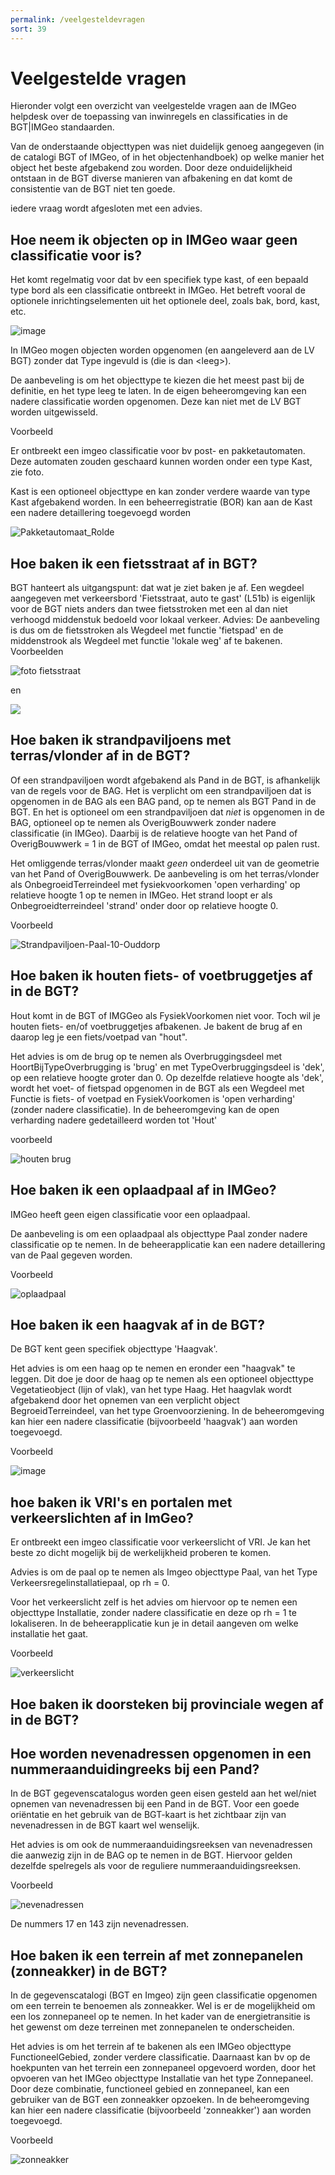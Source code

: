 ```yaml
---
permalink: /veelgesteldevragen
sort: 39
---
```


Veelgestelde vragen
===================

Hieronder volgt een overzicht van veelgestelde vragen aan de IMGeo helpdesk over
de toepassing van inwinregels en classificaties in de BGT\|IMGeo standaarden.

Van de onderstaande objecttypen was niet duidelijk genoeg aangegeven (in de catalogi BGT of IMGeo, of in het objectenhandboek) op welke manier het object het beste afgebakend zou worden. Door deze onduidelijkheid ontstaan in de BGT diverse manieren van afbakening en dat komt de consistentie van de BGT niet ten goede.

iedere vraag wordt afgesloten met een advies.



## **Hoe neem ik objecten op in IMGeo waar geen classificatie voor is?**
Het komt regelmatig voor dat bv een specifiek type kast, of een bepaald type bord als een classificatie ontbreekt in IMGeo. Het betreft vooral de optionele inrichtingselementen uit het optionele deel, zoals bak, bord, kast, etc. 

![image](https://user-images.githubusercontent.com/62252105/212054173-ea4d99ab-f108-44e2-a53e-b16605ada30d.png)

In IMGeo mogen objecten worden opgenomen (en aangeleverd aan de LV BGT) zonder dat Type ingevuld is (die is dan \<leeg\>).

De aanbeveling is om het objecttype te kiezen die het meest past bij de definitie, en het type leeg te laten. In de eigen beheeromgeving kan een nadere classificatie worden opgenomen. Deze kan niet met de LV BGT worden uitgewisseld.


Voorbeeld

Er ontbreekt een imgeo classificatie voor bv post- en pakketautomaten. Deze automaten zouden geschaard kunnen worden onder een type Kast, zie foto. 

Kast is een optioneel objecttype en kan zonder verdere waarde van type Kast afgebakend worden. In een beheerregistratie (BOR) kan aan de Kast een nadere detaillering toegevoegd worden

![Pakketautomaat_Rolde](https://user-images.githubusercontent.com/62252105/212057697-c2ede419-7a40-438c-8878-7c93edd4a186.jpg)



## **Hoe baken ik een fietsstraat af in BGT?**

BGT hanteert als uitgangspunt: dat wat je ziet baken je af. Een wegdeel aangegeven met verkeersbord 'Fietsstraat, auto te gast' (L51b) is eigenlijk voor de BGT niets anders dan twee fietsstroken met een al dan niet verhoogd middenstuk bedoeld voor lokaal verkeer. 
Advies: De aanbeveling is dus om de fietsstroken als Wegdeel met functie 'fietspad' en de middenstrook als Wegdeel met functie 'lokale weg' af te bakenen.
Voorbeelden

![foto fietsstraat](https://user-images.githubusercontent.com/62252105/212058055-35e5bc9e-3348-4818-bd70-5bfa0497d7f1.jpg)

en 

![](https://user-images.githubusercontent.com/62252105/208676334-d9244e86-9314-41f0-9e56-d6ed13a0c67c.png)




## **Hoe baken ik strandpaviljoens met terras/vlonder af in de BGT?**

Of een strandpaviljoen wordt afgebakend als Pand in de BGT, is afhankelijk van de regels voor de BAG. 
Het is verplicht om een strandpaviljoen dat is opgenomen in de BAG als een BAG pand, op te nemen als BGT Pand in de BGT.
En het is optioneel om een strandpaviljoen dat _niet_ is opgenomen in de BAG, optioneel op te nemen als OverigBouwwerk zonder nadere classificatie (in IMGeo).
Daarbij is de relatieve hoogte van het Pand of OverigBouwwerk = 1 in de BGT of IMGeo, omdat het meestal op palen rust.

Het omliggende terras/vlonder maakt _geen_ onderdeel uit van de geometrie van het Pand of OverigBouwwerk. De aanbeveling is om het terras/vlonder als OnbegroeidTerreindeel met fysiekvoorkomen 'open verharding' op relatieve hoogte 1 op te nemen in IMGeo. Het strand loopt er als Onbegroeidterreindeel 'strand' onder door op relatieve hoogte 0.

Voorbeeld

![Strandpaviljoen-Paal-10-Ouddorp](https://user-images.githubusercontent.com/62252105/212058286-443eca43-32ae-4cff-9ceb-04bc107f4eed.jpg)


## **Hoe baken ik houten fiets- of voetbruggetjes af in de BGT?**

Hout komt in de BGT of IMGGeo als FysiekVoorkomen niet voor. Toch wil je houten fiets- en/of voetbruggetjes afbakenen. Je bakent de brug af en daarop leg je een fiets/voetpad van "hout".

Het advies is om de brug op te nemen als Overbruggingsdeel met HoortBijTypeOverbrugging is 'brug' en met TypeOverbruggingsdeel is 'dek', op een relatieve hoogte groter dan 0. Op dezelfde relatieve hoogte als 'dek', wordt het voet- of fietspad opgenomen in de BGT als een Wegdeel met Functie is fiets- of voetpad en FysiekVoorkomen is 'open verharding' (zonder nadere classificatie). In de beheeromgeving kan de open verharding nadere gedetailleerd worden tot 'Hout'

voorbeeld

![houten brug](https://user-images.githubusercontent.com/62252105/211833931-1e2e757f-81c4-4d9e-b124-a0d036096a0b.jpg)


## **Hoe baken ik een oplaadpaal af in IMGeo?**

IMGeo heeft geen eigen classificatie voor een oplaadpaal. 

De aanbeveling is om een oplaadpaal als objecttype Paal zonder nadere classificatie op te nemen. In de beheerapplicatie kan een nadere detaillering van de Paal gegeven worden.

Voorbeeld

![oplaadpaal](https://user-images.githubusercontent.com/62252105/211834525-e257c1f9-dde3-414e-965e-4e6d4eb6ab11.jpg)


## **Hoe baken ik een haagvak af in de BGT?**

De BGT kent geen specifiek objecttype 'Haagvak'.

Het advies is om een haag op te nemen en eronder een "haagvak" te leggen. 
Dit doe je door de haag op te nemen als een optioneel objecttype Vegetatieobject (lijn of vlak), van het type Haag. Het haagvlak wordt afgebakend door het opnemen van een verplicht object BegroeidTerreindeel, van het type Groenvoorziening. In de beheeromgeving kan hier een nadere classificatie (bijvoorbeeld 'haagvak') aan worden toegevoegd.

Voorbeeld

![image](https://user-images.githubusercontent.com/62252105/212030752-fc8c7411-46d4-48fa-916d-a7b1117ec350.png)


## **hoe baken ik VRI's en portalen met verkeerslichten af in ImGeo?**
Er ontbreekt een imgeo classificatie voor verkeerslicht of VRI. Je kan het beste zo dicht mogelijk bij de werkelijkheid proberen te komen.

Advies is om de paal op te nemen als Imgeo objecttype Paal, van het Type Verkeersregelinstallatiepaal, op rh = 0.

Voor het verkeerslicht zelf is het advies om hiervoor op te nemen een objecttype Installatie, zonder nadere classificatie en deze op rh = 1 te lokaliseren.
In de beheerapplicatie kun je in detail aangeven om welke installatie het gaat.

Voorbeeld

![verkeerslicht](https://user-images.githubusercontent.com/62252105/216049084-fcb6462a-0764-44db-b75a-39271cf5e871.jpg)



## **Hoe baken ik doorsteken bij provinciale wegen af in de BGT?**




## **Hoe worden nevenadressen opgenomen in een nummeraanduidingreeks bij een Pand?**
In de BGT gegevenscatalogus worden geen eisen gesteld aan het wel/niet opnemen van nevenadressen bij een Pand in de BGT. Voor een goede oriëntatie en het gebruik van de BGT-kaart is het zichtbaar zijn van nevenadressen in de BGT kaart wel wenselijk.

Het advies is om ook de nummeraanduidingsreeksen van nevenadressen die aanwezig zijn in de BAG op te nemen in de BGT. Hiervoor gelden dezelfde spelregels als voor de reguliere nummeraanduidingsreeksen.

Voorbeeld

![nevenadressen](https://user-images.githubusercontent.com/62252105/216054980-a66aa159-1fab-416f-bf09-d1c1d089a97b.JPG)

De nummers 17 en 143 zijn nevenadressen.



## **Hoe baken ik een terrein af met zonnepanelen (zonneakker) in de BGT?**
In de gegevenscatalogi (BGT en Imgeo) zijn geen classificatie opgenomen om een terrein te benoemen als zonneakker. Wel is er de mogelijkheid om een los zonnepaneel op te nemen. In het kader van de energietransitie is het gewenst om deze terreinen met zonnepanelen te onderscheiden.

Het advies is om het terrein af te bakenen als een IMGeo objecttype FunctioneelGebied, zonder verdere classificatie. Daarnaast kan bv op de hoekpunten van het terrein een zonnepaneel opgevoerd worden, door het opvoeren van het IMGeo objecttype Installatie van het type Zonnepaneel. Door deze combinatie, functioneel gebied en zonnepaneel, kan een gebruiker van de BGT een zonneakker opzoeken.
In de beheeromgeving kan hier een nadere classificatie (bijvoorbeeld 'zonneakker') aan worden toegevoegd.

Voorbeeld

![zonneakker](https://user-images.githubusercontent.com/62252105/214539234-29b7a5ae-a39b-4d27-a2ca-9203bcb31023.jpg)










